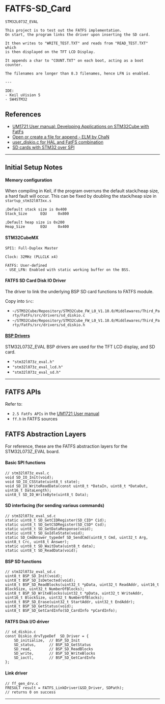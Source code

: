 # FATFS-SD_Card

    STM32L073Z_EVAL

    This project is to test out the FATFS implementation.
    On start, the program links the driver upon inserting the SD card.

    It then writes to "WRITE_TEST.TXT" and reads from "READ_TEST.TXT" which
    is then displayed on the TFT LCD Display.

    It appends a char to "COUNT.TXT" on each boot, acting as a boot counter.
    
    The filenames are longer than 8.3 filenames, hence LFN is enabled.

    ---

    IDE:
    - Keil uVision 5
    - SW4STM32

## References

- [UM1721 User manual: Developing Applications on STM32Cube with FatFs](http://www.st.com/content/ccc/resource/technical/document/user_manual/61/79/2b/96/c8/b4/48/19/DM00105259.pdf/files/DM00105259.pdf/jcr:content/translations/en.DM00105259.pdf)
- [Open or create a file for append - ELM by ChaN](http://elm-chan.org/fsw/ff/res/app1.c)
- [user_diskio.c for HAL and FatFS combination](https://gist.github.com/sasakaranovic/37eddf3f332108e728326c991d2081a8)
- [SD cards with STM32 over SPI](https://ralimtek.com/Stm32_SPI_SD/)


---


## Initial Setup Notes

#### Memory configuration 

When compiling in Keil, if the program overruns the default stack/heap size, a hard fault will occur.
This can be fixed by doubling the stack/heap size in `startup_stm32l073xx.s`

    ;Default stack size is 0x400
    Stack_Size      EQU     0x800
    
    ;Default heap size is 0x200
    Heap_Size       EQU     0x400

#### STM32CubeMX

    SPI1: Full-Duplex Master

    Clock: 32MHz (PLLCLK x4)

    FATFS: User-defined
    - USE_LFN: Enabled with static working buffer on the BSS.


#### FATFS SD Card Disk IO Driver

The driver to link the underlying BSP SD card functions to FATFS module.

Copy into `Src`:

- `~/STM32Cube/Repository/STM32Cube_FW_L0_V1.10.0/Middlewares/Third_Party/FatFs/src/drivers/sd_diskio.c`
- `~/STM32Cube/Repository/STM32Cube_FW_L0_V1.10.0/Middlewares/Third_Party/FatFs/src/drivers/sd_diskio.h`


#### [BSP Drivers](../../additional/setup.md)

STM32L073Z_EVAL BSP drivers are used for the TFT LCD display, and SD card.

- `"stm32l073z_eval.h"`
- `"stm32l073z_eval_lcd.h"`
- `"stm32l073z_eval_sd.h"`


---

## FATFS APIs

Refer to:

- `2.5 FatFs APIs` in the [UM1721 User manual](http://www.st.com/content/ccc/resource/technical/document/user_manual/61/79/2b/96/c8/b4/48/19/DM00105259.pdf/files/DM00105259.pdf/jcr:content/translations/en.DM00105259.pdf)
- `ff.h` in FATFS sources

## FATFS Abstraction Layers

For reference, these are the FATFS abstraction layers for the STM32L073Z_EVAL board.

#### Basic SPI functions

    // stm32l073z_eval.c
    void SD_IO_Init(void);
    void SD_IO_CSState(uint8_t state);
    void SD_IO_WriteReadData(const uint8_t *DataIn, uint8_t *DataOut, uint16_t DataLength);
    uint8_t SD_IO_WriteByte(uint8_t Data);

#### SD interfacing (for sending various commands)

    // stm32l073z_eval_sd.c
    static uint8_t SD_GetCIDRegister(SD_CID* Cid);
    static uint8_t SD_GetCSDRegister(SD_CSD* Csd);
    static uint8_t SD_GetDataResponse(void);
    static uint8_t SD_GoIdleState(void);
    static SD_CmdAnswer_typedef SD_SendCmd(uint8_t Cmd, uint32_t Arg, uint8_t Crc, uint8_t Answer);
    static uint8_t SD_WaitData(uint8_t data);
    static uint8_t SD_ReadData(void);

#### BSP SD functions

    // stm32l073z_eval_sd.c
    uint8_t BSP_SD_Init(void);
    uint8_t BSP_SD_IsDetected(void);
    uint8_t BSP_SD_ReadBlocks(uint32_t *pData, uint32_t ReadAddr, uint16_t BlockSize, uint32_t NumberOfBlocks);
    uint8_t BSP_SD_WriteBlocks(uint32_t *pData, uint32_t WriteAddr, uint16_t BlockSize, uint32_t NumberOfBlocks);
    uint8_t BSP_SD_Erase(uint32_t StartAddr, uint32_t EndAddr);
    uint8_t BSP_SD_GetStatus(void);
    uint8_t BSP_SD_GetCardInfo(SD_CardInfo *pCardInfo);

#### FATFS Disk I/O driver

    // sd_diskio.c
    const Diskio_drvTypeDef  SD_Driver = {
        SD_initialize,  // BSP_SD_Init
        SD_status,      // BSP_SD_GetStatus
        SD_read,        // BSP_SD_ReadBlocks
        SD_write,       // BSP_SD_WriteBlocks
        SD_ioctl,       // BSP_SD_GetCardInfo
    };

#### Link driver
    
    // ff_gen_drv.c
    FRESULT result = FATFS_LinkDriver(&SD_Driver, SDPath);
    // returns 0 on success

---






